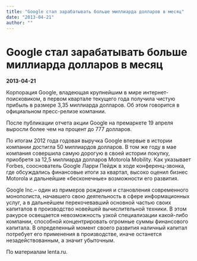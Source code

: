 ```yaml
---
title: "Google стал зарабатывать больше миллиарда долларов в месяц"
date: "2013-04-21"
author: ""
---
```


# Google стал зарабатывать больше миллиарда долларов в месяц

**2013-04-21** 

Корпорация Google, владеющая крупнейшим в мире интернет-поисковиком, в  первом квартале текущего года получила чистую прибыль в размере 3,35  миллиарда долларов. Об этом говорится в официальном пресс-релизе  компании.

После публикации отчета акции Google на премаркете 19 апреля выросли более чем на процент до 777 долларов.

По  итогам 2012 года годовая выручка Google впервые в истории компании  достигла 50 миллиардов долларов. В том же году в мае компания совершила  самую дорогую в своей истории покупку, приобретя за 12,5 миллиарда  долларов Motorola Mobility. Как указывает Forbes, сооснователь Google  Ларри Пейдж в ходе конференц-звонка, где обсуждались финансовые итоги за  квартал, высоко оценил бизнес Motorola и дальнейшие «бесконечные»  возможности его развития.

Google Inc.– один из примеров рождения и  становления современного монополиста, начавшего свою деятельность в  сфере информационных услуг, а в дальнейшем перекочевавший основной  частью своих капиталов в производство новейшей вычислительной техники. В  этом ракурсе освещается невозможность узкой специализации какой-либо  компании, способной концентрировать огромные суммы финансового капитала.  В определенный момент своего развития наличный капитал потребует его  применения в производстве, иначе останется незадействованным, а значит  убыточным.

По материалам  lenta.ru.
